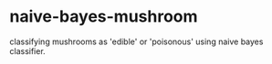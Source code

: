 # naive-bayes-mushroom
classifying mushrooms as 'edible' or 'poisonous' using naive bayes classifier.
